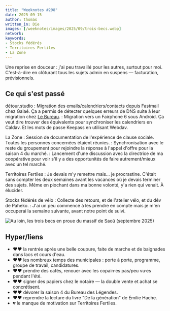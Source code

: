 ```yaml
---
title: "Weeknotes #298"
date: 2025-09-15
author: thomas
written_in: Die
images: [/weeknotes/images/2025/09/trois-becs.webp]
network:
keywords:
- Stocks fédérés
- Territoires Fertiles
- La Zone
---
```


Une reprise en douceur : j'ai peu travaillé pour les autres, surtout pour moi. C'est-à-dire en clôturant tous les sujets admin en suspens — facturation, prévisionnels.

<!--more-->

## Ce qui s'est passé

détour.studio
: Migration des emails/calendriers/contacts depuis Fastmail chez Galaé. Ça a permis de détecter quelques erreurs de DNS suite à leur migration chez [Le Bureau](https://lebureau.coop).
: Migration vers un Fairphone 6 sous Android. Ça veut dire trouver des équivalents pour synchroniser les calendriers en Caldav. Et les mots de passe Keepass en utilisant Webdav.

La Zone
: Session de documentation de l'expérience de clause sociale. Toutes les personnes concernées étaient réunies.
: Synchronisation avec le reste du groupement pour rejoindre la réponse à l'appel d'offre pour la saison 4 du marché.
: Lancement d'une discussion avec la directrice de ma coopérative pour voir s'il y a des opportunités de faire autrement/mieux avec un tel marché.

Territoires Fertiles
: Je devais m'y remettre mais… je procrastine. C'était sans compter les deux semaines avant les vacances où je devais terminer des sujets. Même en piochant dans ma bonne volonté, y'a rien qui venait. À élucider.

Stocks fédérés de vélo
: Collecte des retours, et de l'atelier vélo, et du dév de Paheko.
: J'ai un peu commencé à les prendre en compte mais je m'en occuperai la semaine suivante, avant notre point de suivi.

![](/weeknotes/images/2025/09/trois-becs.webp "Au loin, les trois becs en proue du massif de Saoû (septembre 2025)")


## Hyper/liens

- <span aria-label="J'ai beaucoup aimé">❤️❤️</span> la rentrée après une belle coupure, faite de marche et de baignades dans lacs et cours d'eau.
- <span aria-label="J'ai beaucoup aimé">❤️❤️</span> les nombreux temps des municipales : porte à porte, programme, groupe de travail, candidatures.
- <span aria-label="J'ai beaucoup aimé">❤️❤️</span> prendre des cafés, renouer avec les copain·es pas/peu vu·es pendant l'été.
- <span aria-label="J'ai beaucoup aimé">❤️❤️</span> signer des papiers chez le notaire — la double vente et achat se concrétisent.
- <span aria-label="J'ai beaucoup aimé">❤️❤️</span> dévorer la saison 4 du Bureau des Légendes.
- <span aria-label="J'ai beaucoup aimé">❤️❤️</span> reprendre la lecture du livre "De la génération" de Émilie Hache.
- <span aria-label="J'ai eu de la peine avec">💔</span> le manque de motivation sur Territoires Fertiles.

